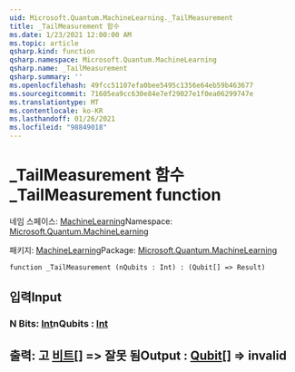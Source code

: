 ```yaml
---
uid: Microsoft.Quantum.MachineLearning._TailMeasurement
title: _TailMeasurement 함수
ms.date: 1/23/2021 12:00:00 AM
ms.topic: article
qsharp.kind: function
qsharp.namespace: Microsoft.Quantum.MachineLearning
qsharp.name: _TailMeasurement
qsharp.summary: ''
ms.openlocfilehash: 49fcc51107efa0bee5495c1356e64eb59b463677
ms.sourcegitcommit: 71605ea9cc630e84e7ef29027e1f0ea06299747e
ms.translationtype: MT
ms.contentlocale: ko-KR
ms.lasthandoff: 01/26/2021
ms.locfileid: "98849018"
---
```

# <a name="_tailmeasurement-function"></a><span data-ttu-id="76e90-102">_TailMeasurement 함수</span><span class="sxs-lookup"><span data-stu-id="76e90-102">_TailMeasurement function</span></span>

<span data-ttu-id="76e90-103">네임 스페이스: [MachineLearning](xref:Microsoft.Quantum.MachineLearning)</span><span class="sxs-lookup"><span data-stu-id="76e90-103">Namespace: [Microsoft.Quantum.MachineLearning](xref:Microsoft.Quantum.MachineLearning)</span></span>

<span data-ttu-id="76e90-104">패키지: [MachineLearning](https://nuget.org/packages/Microsoft.Quantum.MachineLearning)</span><span class="sxs-lookup"><span data-stu-id="76e90-104">Package: [Microsoft.Quantum.MachineLearning](https://nuget.org/packages/Microsoft.Quantum.MachineLearning)</span></span>




```qsharp
function _TailMeasurement (nQubits : Int) : (Qubit[] => Result)
```


## <a name="input"></a><span data-ttu-id="76e90-105">입력</span><span class="sxs-lookup"><span data-stu-id="76e90-105">Input</span></span>

### <a name="nqubits--int"></a><span data-ttu-id="76e90-106">N Bits: [Int](xref:microsoft.quantum.lang-ref.int)</span><span class="sxs-lookup"><span data-stu-id="76e90-106">nQubits : [Int](xref:microsoft.quantum.lang-ref.int)</span></span>





## <a name="output--qubit--__invalidresult__"></a><span data-ttu-id="76e90-107">출력: 고 [비트](xref:microsoft.quantum.lang-ref.qubit)[] => __잘못 <Result> 됨__</span><span class="sxs-lookup"><span data-stu-id="76e90-107">Output : [Qubit](xref:microsoft.quantum.lang-ref.qubit)[] => __invalid<Result>__</span></span> 

